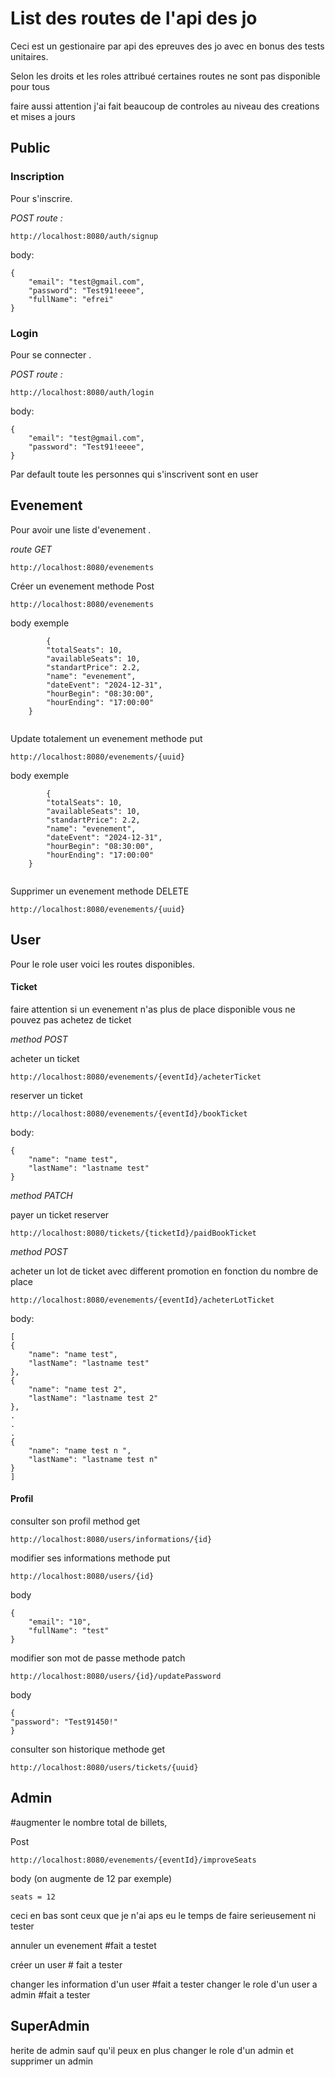 # List des routes de l'api des jo

Ceci est un gestionaire par api des epreuves des jo avec en bonus des tests unitaires.


Selon les droits et les roles attribué certaines routes ne sont pas disponible pour tous

faire aussi attention j'ai fait beaucoup de controles au niveau des creations et mises a jours

## Public

### Inscription
Pour s'inscrire.

*POST route :*
```
http://localhost:8080/auth/signup
```
body:

```
{
    "email": "test@gmail.com",
    "password": "Test91!eeee",
    "fullName": "efrei"
}
```
### Login

Pour se connecter .

*POST route :* 

```
http://localhost:8080/auth/login
```

body:

```
{
    "email": "test@gmail.com",
    "password": "Test91!eeee",
}
```

Par default toute les personnes qui s'inscrivent sont en user

## Evenement
Pour avoir une liste d'evenement .

*route GET*
```
http://localhost:8080/evenements
```

Créer un evenement methode Post
```
http://localhost:8080/evenements
```

body exemple
```
        {
        "totalSeats": 10,  
        "availableSeats": 10,    
        "standartPrice": 2.2,
        "name": "evenement",
        "dateEvent": "2024-12-31",
        "hourBegin": "08:30:00",
        "hourEnding": "17:00:00"
    }
    
```

Update totalement un evenement methode put
```
http://localhost:8080/evenements/{uuid}
```

body exemple
```
        {
        "totalSeats": 10,  
        "availableSeats": 10,    
        "standartPrice": 2.2,
        "name": "evenement",
        "dateEvent": "2024-12-31",
        "hourBegin": "08:30:00",
        "hourEnding": "17:00:00"
    }
    
```

Supprimer un evenement methode DELETE
```
http://localhost:8080/evenements/{uuid}
```


## User

Pour le role user voici les routes disponibles.
#### Ticket

faire attention si un evenement n'as plus de place disponible vous ne pouvez pas achetez de ticket


*method POST*

acheter un ticket
```
http://localhost:8080/evenements/{eventId}/acheterTicket
```
reserver un ticket
```
http://localhost:8080/evenements/{eventId}/bookTicket
```

body:

```
{
    "name": "name test",
    "lastName": "lastname test"
}
```

*method PATCH*

payer un ticket reserver
```
http://localhost:8080/tickets/{ticketId}/paidBookTicket
```

*method POST*


acheter un lot de ticket avec different promotion en fonction du nombre de place
```
http://localhost:8080/evenements/{eventId}/acheterLotTicket
```

body:

```
[
{
    "name": "name test",
    "lastName": "lastname test"
},
{
    "name": "name test 2",
    "lastName": "lastname test 2"
},
.
.
.
{
    "name": "name test n ",
    "lastName": "lastname test n"
}
]
```



#### Profil

consulter son profil method get

```
http://localhost:8080/users/informations/{id}
```


modifier ses informations  methode put
```
http://localhost:8080/users/{id}
```

body
```
{
    "email": "10",  
    "fullName": "test"    
}
```


modifier son mot de passe   methode patch
```
http://localhost:8080/users/{id}/updatePassword
```

body
```
{
"password": "Test91450!"
}
```

consulter son historique  methode get
```
http://localhost:8080/users/tickets/{uuid}
```

## Admin

#augmenter le nombre total de billets,

Post 
```
http://localhost:8080/evenements/{eventId}/improveSeats
```
body (on augmente de 12 par exemple)
```
seats = 12
```

ceci en bas sont ceux que je n'ai aps eu le temps de faire serieusement ni tester

annuler un evenement  #fait a testet


créer un user # fait a tester

changer les information d'un user #fait a tester
changer le role d'un user a admin #fait a tester



## SuperAdmin

herite de admin sauf qu'il peux en plus changer le role d'un admin et supprimer un admin


